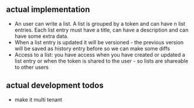 ## actual implementation

- An user can write a list. A list is grouped by a token and can have n list entries. Each list entry must have a title, can have
a description and can have some extra data.
- When a list entry is updated it will be versioned - the previous version will be saved as history entry before so we can make some diffs
- Access to a list: you have access when you have created or updated a list entry or when the token is shared to the user - so lists are shareable to other users

## actual development todos

- make it multi tenant
